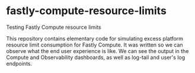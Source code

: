 # fastly-compute-resource-limits
Testing Fastly Compute resource limits

This repository contains elementary code for simulating excess platform resource limit consumption for Fastly Compute. It was written so we can observe what the end user experience is like. We can see the output in the Compute and Observability dashboards, as well as log-tail and user's log endpoints.